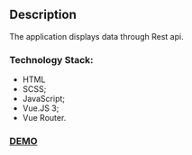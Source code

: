 ## Description ##

The application displays data through Rest api.

### Technology Stack: ###
* HTML
* SCSS;
* JavaScript;
* Vue.JS 3;
* Vue Router.

### [DEMO](https://billizane.github.io/vue_js_contacts_list/) ###
